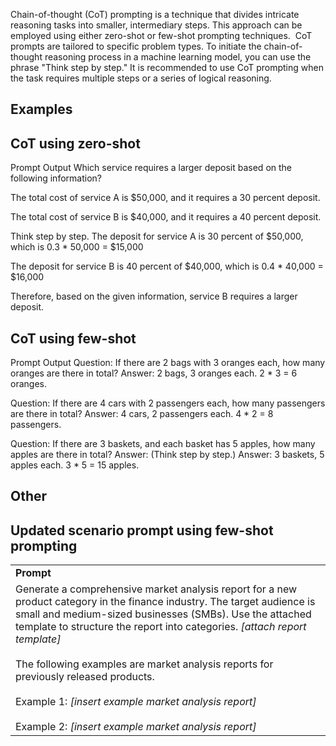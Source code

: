Chain-of-thought (CoT) prompting is a technique that divides intricate reasoning tasks into smaller, intermediary steps. This approach can be employed using either zero-shot or few-shot prompting techniques.  CoT prompts are tailored to specific problem types. To initiate the chain-of-thought reasoning process in a machine learning model, you can use the phrase "Think step by step." It is recommended to use CoT prompting when the task requires multiple steps or a series of logical reasoning.

## Examples
## CoT using zero-shot
Prompt	Output
Which service requires a larger deposit based on the following information?

The total cost of service A is $50,000, and it requires a 30 percent deposit.

The total cost of service B is $40,000, and it requires a 40 percent deposit.

Think step by step.
The deposit for service A is 30 percent of $50,000, which is
0.3 * 50,000 = $15,000



The deposit for service B is 40 percent of $40,000, which is
0.4 * 40,000 = $16,000



Therefore, based on the given information, service B requires a larger deposit.



## CoT using few-shot
Prompt	Output
Question: If there are 2 bags with 3 oranges each, how many oranges are there in total?
Answer: 2 bags, 3 oranges each. 2 * 3 = 6 oranges.

Question: If there are 4 cars with 2 passengers each, how many passengers are there in total?
Answer: 4 cars, 2 passengers each. 4 * 2 = 8 passengers.

Question: If there are 3 baskets, and each basket has 5 apples, how many apples are there in total?
Answer: (Think step by step.)	Answer: 3 baskets, 5 apples each. 3 * 5 = 15 apples.

## Other
## Updated scenario prompt using few-shot prompting

|   |
|---|
|**Prompt**|
|Generate a comprehensive market analysis report for a new product category in the finance industry. The target audience is small and medium-sized businesses (SMBs). Use the attached template to structure the report into categories. _[attach report template]_  <br>  <br>The following examples are market analysis reports for previously released products.  <br>  <br>Example 1: _[insert example market analysis report]_  <br>  <br>Example 2: _[insert example market analysis report]_|

